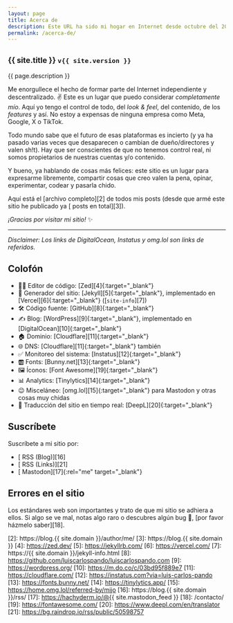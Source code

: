 ```yaml
---
layout: page
title: Acerca de
description: Este URL ha sido mi hogar en Internet desde octubre del 2014 📅, aunque mi presencia en línea se remonta como desde el 2001-2002 en diferentes lugares/perfiles/urls. Por eso mejor decidí crear este sitio, para tener un hub central en donde pueda escribir y enlazar todos mis demás perfiles y proyectos.
permalink: /acerca-de/
---
```


<h2 class="subtitulo text-center"><small>{{ site.title }} <code>v{{ site.version }}</code></small></h2>

{{ page.description }}

Me enorgullece el hecho de formar parte del Internet independiente y descentralizado. ✌️ Este es un lugar que puedo considerar *completamente mío*. Aquí yo tengo el control de todo, del *look & feel*, del contenido, de los *features* y así. No estoy a expensas de ninguna empresa como Meta, Google, <span data-pronunciation data-toggle="tooltip" data-placement="top" data-html="true" title="🤮">X</span> o TikTok.

Todo mundo sabe que el futuro de esas plataformas es incierto (y ya ha pasado varias veces que desaparecen o cambian de dueño/directores y valen sh!t). Hay que ser conscientes de que no tenemos control real, ni somos propietarios de nuestras cuentas y/o contenido.

Y bueno, ya hablando de cosas más felices: este sitio es un lugar para expresarme libremente, compartir cosas que creo valen la pena, opinar, experimentar, codear y pasarla chido.

Aquí está el [archivo completo][2] de todos mis posts (desde que armé este sitio he publicado ya [<span id="contador-posts"></span> posts en total][3]).

*¡Gracias por visitar mi sitio!* ✨

---

*Disclaimer: Los links de DigitalOcean, Instatus y omg.lol son links de referidos.*

## Colofón

- 👨‍💻 Editor de código: [Zed][4]{:target="_blank"}
- 🤖 Generador del sitio: [Jekyll][5]{:target="_blank"}, implementado en [Vercel][6]{:target="_blank"} ([<code>site-info</code>][7])
- 🛠️ Código fuente: [GitHub][8]{:target="_blank"}
- ✍️ Blog: [WordPress][9]{:target="_blank"}, implementado en [DigitalOcean][10]{:target="_blank"}
- 🏠 Dominio: [Cloudflare][11]{:target="_blank"}
- 🌐 DNS: [Cloudflare][11]{:target="_blank"} también
- ✅ Monitoreo del sistema: [Instatus][12]{:target="_blank"}
- 🆎 Fonts: [Bunny.net][13]{:target="_blank"}
- 🖼️ Íconos: [Font Awesome][19]{:target="_blank"}
- 📊 Analytics: [Tinylytics][14]{:target="_blank"}
- 😉 Misceláneo: [omg.lol][15]{:target="_blank"} para Mastodon y otras cosas muy chidas
- 💬 Traducción del sitio en tiempo real: [DeepL][20]{:target="_blank"}

## Suscríbete

Suscríbete a mi sitio por:
- [<i class="fas fa-rss"></i> RSS (Blog)][16]
- [<i class="fas fa-rss"></i> RSS (Links)][21]
- [<i class="fa-brands fa-mastodon"></i> Mastodon][17]{:rel="me" target="_blank"}

## Errores en el sitio

Los estándares web son importantes y trato de que mi sitio se adhiera a ellos. Si algo se ve mal, notas algo raro o descubres algún bug 🐞, [por favor házmelo saber][18].

[1]: /
[2]: https://blog.{{ site.domain }}/author/me/
[3]: https://blog.{{ site.domain }}
[4]: https://zed.dev/
[5]: https://jekyllrb.com/
[6]: https://vercel.com/
[7]: https://{{ site.domain }}/jekyll-info.html
[8]: https://github.com/luiscarlospando/luiscarlospando.com
[9]: https://wordpress.org/
[10]: https://m.do.co/c/03bd95f889e7
[11]: https://cloudflare.com/
[12]: https://instatus.com?via=luis-carlos-pando
[13]: https://fonts.bunny.net/
[14]: https://tinylytics.app/
[15]: https://home.omg.lol/referred-by/mijo
[16]: https://blog.{{ site.domain }}/rss/
[17]: https://hachyderm.io/@{{ site.mastodon_feed }}
[18]: /contacto/
[19]: https://fontawesome.com/
[20]: https://www.deepl.com/en/translator
[21]: https://bg.raindrop.io/rss/public/50598757
